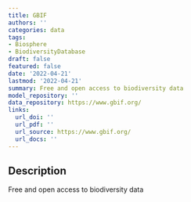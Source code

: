 ```yaml
---
title: GBIF
authors: ''
categories: data
tags:
- Biosphere
- BiodiversityDatabase
draft: false
featured: false
date: '2022-04-21'
lastmod: '2022-04-21'
summary: Free and open access to biodiversity data
model_repository: ''
data_repository: https://www.gbif.org/
links:
  url_doi: ''
  url_pdf: ''
  url_source: https://www.gbif.org/
  url_docs: ''
---
```


## Description

Free and open access to biodiversity data

